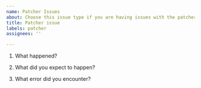 ```yaml
---
name: Patcher Issues
about: Choose this issue type if you are having issues with the patcher.
title: Patcher issue
labels: patcher
assignees: ''

---
```


1. What happened?
<!-- For example, "A patchset does not properly apply because their size was different." -->

2. What did you expect to happen?
<!-- For example, "The patchset should have applied cleanly." -->

3. What error did you encounter?
<!-- If no error number is available, tell us what issue happened. -->

<!-- If you want, include a screenshot or picture! This helps us greatly. -->
